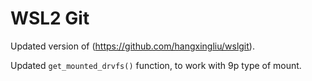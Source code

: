 # WSL2 Git

Updated version of (https://github.com/hangxingliu/wslgit).

Updated `get_mounted_drvfs()` function, to work with 9p type of mount.
